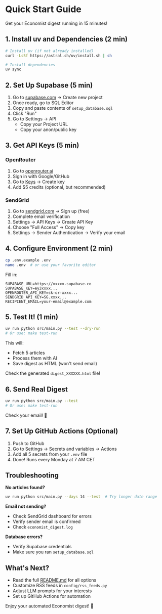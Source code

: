 # Quick Start Guide

Get your Economist digest running in 15 minutes!

## 1. Install uv and Dependencies (2 min)

```bash
# Install uv (if not already installed)
curl -LsSf https://astral.sh/uv/install.sh | sh

# Install dependencies
uv sync
```

## 2. Set Up Supabase (5 min)

1. Go to [supabase.com](https://supabase.com) → Create new project
2. Once ready, go to SQL Editor
3. Copy and paste contents of `setup_database.sql`
4. Click "Run"
5. Go to Settings → API
   - Copy your Project URL
   - Copy your anon/public key

## 3. Get API Keys (5 min)

### OpenRouter
1. Go to [openrouter.ai](https://openrouter.ai)
2. Sign in with Google/GitHub
3. Go to [Keys](https://openrouter.ai/keys) → Create key
4. Add $5 credits (optional, but recommended)

### SendGrid
1. Go to [sendgrid.com](https://sendgrid.com) → Sign up (free)
2. Complete email verification
3. Settings → API Keys → Create API Key
4. Choose "Full Access" → Copy key
5. Settings → Sender Authentication → Verify your email

## 4. Configure Environment (2 min)

```bash
cp .env.example .env
nano .env  # or use your favorite editor
```

Fill in:
```
SUPABASE_URL=https://xxxxx.supabase.co
SUPABASE_KEY=eyJxxxx...
OPENROUTER_API_KEY=sk-or-xxxx...
SENDGRID_API_KEY=SG.xxxx...
RECIPIENT_EMAIL=your-email@example.com
```

## 5. Test It! (1 min)

```bash
uv run python src/main.py --test --dry-run
# Or use: make test-run
```

This will:
- Fetch 5 articles
- Process them with AI
- Save digest as HTML (won't send email)

Check the generated `digest_XXXXXX.html` file!

## 6. Send Real Digest

```bash
uv run python src/main.py --test
# Or use: make test-run
```

Check your email! 📧

## 7. Set Up GitHub Actions (Optional)

1. Push to GitHub
2. Go to Settings → Secrets and variables → Actions
3. Add all 5 secrets from your `.env` file
4. Done! Runs every Monday at 7 AM CET

## Troubleshooting

**No articles found?**
```bash
uv run python src/main.py --days 14 --test  # Try longer date range
```

**Email not sending?**
- Check SendGrid dashboard for errors
- Verify sender email is confirmed
- Check `economist_digest.log`

**Database errors?**
- Verify Supabase credentials
- Make sure you ran `setup_database.sql`

## What's Next?

- Read the full [README.md](README.md) for all options
- Customize RSS feeds in `config/rss_feeds.py`
- Adjust LLM prompts for your interests
- Set up GitHub Actions for automation

Enjoy your automated Economist digest! 🎉
